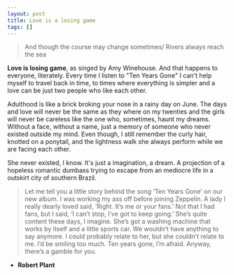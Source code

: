 ```yaml
---
layout: post
title: Love is a losing game
tags: []
---
```


> And though the course may change sometimes/
> Rivers always reach the sea

**Love is losing game**, as singed by Amy Winehouse. And that happens to everyone, literately. Every time I listen to "Ten Years Gone" I can't help myself to travel back in time, to times where everything is simpler and a love can be just two people who like each other.

Adulthood is like a brick broking your nose in a rainy day on June. The days and love will never be the same as they where on my twenties and the girls will never be careless like the one who, sometimes, haunt my dreams. Without a face, without a name, just a memory of someone who never existed outside my mind. Even though, I still remember the curly hair, knotted on a ponytail, and the lightness walk she always perform while we are facing each other.

She never existed, I know. It's just a imagination, a dream. A projection of a hopeless romantic dumbass trying to escape from an mediocre life in a outskirt city of southern Brazil.

> Let me tell you a little story behind the song ‘Ten Years Gone’ on our new album. I was working my ass off before joining Zeppelin. A lady I really dearly loved said, ‘Right. It’s me or your fans.’ Not that I had fans, but I said, ‘I can’t stop, I’ve got to keep going.’ She’s quite content these days, I imagine. She’s got a washing machine that works by itself and a little sports car. We wouldn’t have anything to say anymore. I could probably relate to her, but she couldn’t relate to me. I’d be smiling too much. Ten years gone, I’m afraid. Anyway, there’s a gamble for you.

- **Robert Plant**
